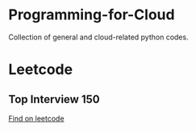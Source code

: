 # Programming-for-Cloud
Collection of general and cloud-related python codes.

# Leetcode
## Top Interview 150
[Find on leetcode](https://leetcode.com/studyplan/top-interview-150/)
